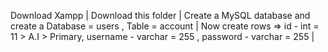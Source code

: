 Download Xampp | 
Download this folder | 
Create a MySQL database and create a Database = users , Table = account |
Now create rows => id - int = 11 > A.I > Primary, username - varchar = 255 , password - varchar = 255 |
